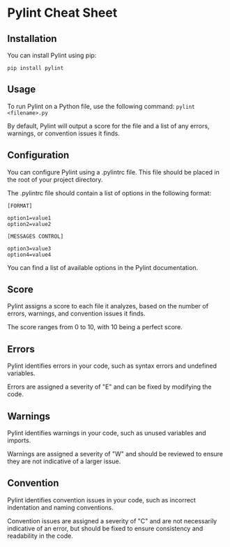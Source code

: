 # Pylint Cheat Sheet

## Installation
You can install Pylint using pip:

`pip install pylint`

## Usage
To run Pylint on a Python file, use the following command:
`pylint <filename>.py`

By default, Pylint will output a score for the file and a list of any errors, warnings, or convention issues it finds.

## Configuration
You can configure Pylint using a .pylintrc file. This file should be placed in the root of your project directory.

The .pylintrc file should contain a list of options in the following format:

```
[FORMAT]

option1=value1
option2=value2

[MESSAGES CONTROL]

option3=value3
option4=value4
```

You can find a list of available options in the Pylint documentation.

## Score
Pylint assigns a score to each file it analyzes, based on the number of errors, warnings, and convention issues it finds.

The score ranges from 0 to 10, with 10 being a perfect score.

## Errors
Pylint identifies errors in your code, such as syntax errors and undefined variables.

Errors are assigned a severity of "E" and can be fixed by modifying the code.

## Warnings
Pylint identifies warnings in your code, such as unused variables and imports.

Warnings are assigned a severity of "W" and should be reviewed to ensure they are not indicative of a larger issue.

## Convention
Pylint identifies convention issues in your code, such as incorrect indentation and naming conventions.

Convention issues are assigned a severity of "C" and are not necessarily indicative of an error, but should be fixed to ensure consistency and readability in the code.
